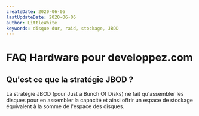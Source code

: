 ```yaml
---
createDate: 2020-06-06
lastUpdateDate: 2020-06-06
author: LittleWhite
keywords: disque dur, raid, stockage, JBOD
---
```


# FAQ Hardware pour developpez.com

## Qu'est ce que la stratégie JBOD ?

La stratégie JBOD (pour Just a Bunch Of Disks) ne fait qu'assembler les disques pour en assembler la capacité et ainsi offrir un espace de stockage équivalent à la somme de l'espace des disques.